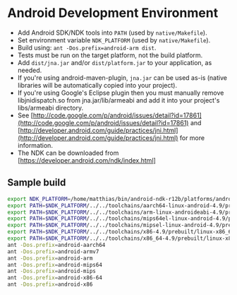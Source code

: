 Android Development Environment
===============================

* Add Android SDK/NDK tools into `PATH` (used by `native/Makefile`).
* Set environment variable `NDK_PLATFORM` (used by `native/Makefile`).
* Build using: `ant -Dos.prefix=android-arm dist`.
* Tests must be run on the target platform, not the build platform.
* Add `dist/jna.jar` and/or `dist/platform.jar` to your application, as needed.
* If you're using android-maven-plugin, `jna.jar` can be used as-is (native libraries will be automatically copied into your project).
* If you're using Google's Eclipse plugin then you must manually remove libjnidispatch.so from jna.jar/lib/armeabi and add it into your project's libs/armeabi directory.
* See [http://code.google.com/p/android/issues/detail?id=17861](http://code.google.com/p/android/issues/detail?id=17861) and [http://developer.android.com/guide/practices/jni.html](http://developer.android.com/guide/practices/jni.html) for more information.
* The NDK can be downloaded from [https://developer.android.com/ndk/index.html]

Sample build
------------

```bash
export NDK_PLATFORM=/home/matthias/bin/android-ndk-r12b/platforms/android-21
export PATH=$NDK_PLATFORM/../../toolchains/aarch64-linux-android-4.9/prebuilt/linux-x86_64/bin/:$PATH
export PATH=$NDK_PLATFORM/../../toolchains/arm-linux-androideabi-4.9/prebuilt/linux-x86_64/bin/:$PATH
export PATH=$NDK_PLATFORM/../../toolchains/mips64el-linux-android-4.9/prebuilt/linux-x86_64/bin/:$PATH
export PATH=$NDK_PLATFORM/../../toolchains/mipsel-linux-android-4.9/prebuilt/linux-x86_64/bin/:$PATH
export PATH=$NDK_PLATFORM/../../toolchains/x86-4.9/prebuilt/linux-x86_64/bin/:$PATH
export PATH=$NDK_PLATFORM/../../toolchains/x86_64-4.9/prebuilt/linux-x86_64/bin/:$PATH
ant -Dos.prefix=android-aarch64
ant -Dos.prefix=android-armv7
ant -Dos.prefix=android-arm
ant -Dos.prefix=android-mips64
ant -Dos.prefix=android-mips
ant -Dos.prefix=android-x86-64
ant -Dos.prefix=android-x86
```